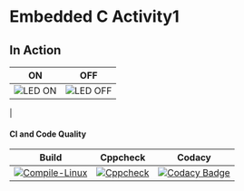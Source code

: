 # Embedded C Activity1



## In Action

|ON|OFF|
|:--:|:--:|
|![LED ON](https://user-images.githubusercontent.com/67512847/115904096-04503080-a482-11eb-9e4b-0c184c848d75.png)|![LED OFF](https://user-images.githubusercontent.com/67512847/115904494-77f23d80-a482-11eb-8e66-7f0c3e6b7c17.png)
|


#### CI and Code Quality

|Build|Cppcheck|Codacy|
|:--:|:--:|:--:|
|[![Compile-Linux](https://github.com/Pavani123429/Emb-C/actions/workflows/Compile.yml/badge.svg)](https://github.com/Pavani123429/Emb-C/actions/workflows/Compile.yml)|[![Cppcheck](https://github.com/Pavani123429/Emb-C/actions/workflows/CodeQulaity.yml/badge.svg)](https://github.com/Pavani123429/Emb-C/actions/workflows/CodeQulaity.yml)|[![Codacy Badge](https://app.codacy.com/project/badge/Grade/643b7ca2b2dc4daba1e700c216bb87d9)](https://www.codacy.com/gh/Bharathgopal/Emb-C/dashboard?utm_source=github.com&amp;utm_medium=referral&amp;utm_content=Bharathgopal/Emb-C&amp;utm_campaign=Badge_Grade)|

